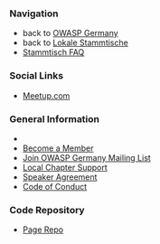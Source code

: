 ### Navigation

* back to [OWASP Germany](/www-chapter-germany/)
* back to [Lokale Stammtische](/www-chapter-germany/stammtische/#lokale-stammtische)
* [Stammtisch FAQ](/www-chapter-germany/stammtische/#stammtisch-faq)

### Social Links

* [Meetup.com][meetup]

### General Information
* 
* [Become a Member](https://www.owasp.org/index.php/Membership)
* [Join OWASP Germany Mailing List](https://groups.google.com/a/owasp.org/forum/#!forum/germany-chapter)
* [Local Chapter Support](https://owasp.org/donate)
* [Speaker Agreement](https://owasp.org/www-policy/legal/speaker-agreement)
* [Code of Conduct](https://owasp.org/www-policy/operational/conferences-events.html)

### Code Repository

* [Page Repo](https://github.com/OWASP/www-chapter-stuttgart)

[meetup]:   https://www.meetup.com/de-DE/owasp-stuttgart-chapter/
